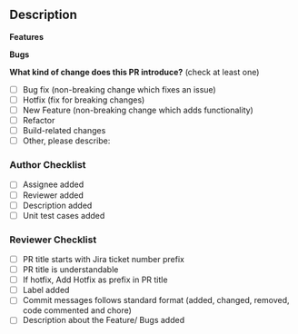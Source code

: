 ## Description

**Features**

**Bugs**

**What kind of change does this PR introduce?** (check at least one)
<!-- (Update "[ ]" to "[x]" to check a box) -->

- [ ] Bug fix (non-breaking change which fixes an issue)
- [ ] Hotfix (fix for breaking changes)
- [ ] New Feature (non-breaking change which adds functionality)
- [ ] Refactor
- [ ] Build-related changes
- [ ] Other, please describe:

### Author Checklist

- [ ] Assignee added
- [ ] Reviewer added
- [ ] Description added
- [ ] Unit test cases added

### Reviewer Checklist

- [ ] PR title starts with Jira ticket number prefix
- [ ] PR title is understandable
- [ ] If hotfix, Add Hotfix as prefix in PR title
- [ ] Label added
- [ ] Commit messages follows standard format (added, changed, removed, code commented and chore)
- [ ] Description about the Feature/ Bugs added